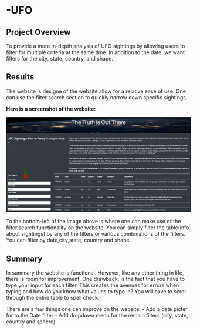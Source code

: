 # -UFO

## Project Overview

To provide a more in-depth analysis of UFO sightings by allowing users to filter for multiple criteria at the same time. In addition to the date, we want filters for the city, state, country, and shape.


## Results
The website is designe of the website allow for a relative ease of use. One can use the filter search section to quickly narrow down specific sightings. 

**Here is a screenshot of the website:** 

<img src=https://github.com/Akin-Olusuyi/-UFO/blob/main/static/Website%20screenshot.png>

To the bottom-left of the image above is where one can make use of the filter search functionality on the website. 
You can simply filter the table(info about sightings) by any of the filters or various combinations of the filters. You can filter by date,city,state, country and shape. 


## Summary

In summary the website is functional. However, like any other thing in life, there is room for improvement. One drawback, is the fact that you have to type your input for each filter. This creates the avenues for errors when typing and how do you know what values to type in? You will have to scroll through the entire table to spell check. 

There are a few things one can improve on the website:
    - Add a date picter for to the Date filter
    - Add dropdown menu for the remain filters (city, state, country and sphere)
    
 
